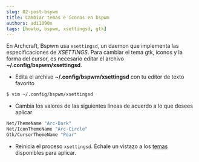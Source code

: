 ```yaml
---
slug: 02-post-bspwm
title: Cambiar temas e íconos en bspwm
authors: adi1090x
tags: [howto, bspwm, xsettingsd, gtk]
---
```


En Archcraft, Bspwm usa `xsettingsd`, un daemon que implementa las especificaciones de *XSETTINGS*.
Para cambiar el tema gtk, íconos y la forma del cursor, es necesario editar el archivo **~/.config/bspwm/xsettingsd**.

- Edita el archivo **~/.config/bspwm/xsettingsd** con tu editor de texto favorito

```bash
$ vim ~/.config/bspwm/xsettingsd
```

<!--truncate-->
  
- Cambia los valores de las siguientes líneas de acuerdo a lo que desees aplicar

```bash
Net/ThemeName "Arc-Dark"
Net/IconThemeName "Arc-Circle"
Gtk/CursorThemeName "Pear"
```

<!-- I strongly recommend to update the URL, the wiki/settings repository is off. -->
- Reinicia el proceso `xsettingsd`. Échale un vistazo a los [temas](https://github.com/derat/xsettingsd/wiki/Settings) disponibles para aplicar.
